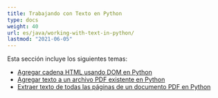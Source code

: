 ```yaml
---
title: Trabajando con Texto en Python
type: docs
weight: 40
url: es/java/working-with-text-in-python/
lastmod: "2021-06-05"
---
```


Esta sección incluye los siguientes temas:

- [Agregar cadena HTML usando DOM en Python](/pdf/java/add-html-string-using-dom-in-python/)
- [Agregar texto a un archivo PDF existente en Python](/pdf/java/add-text-to-an-existing-pdf-file-in-python/)
- [Extraer texto de todas las páginas de un documento PDF en Python](/pdf/java/extract-text-from-all-the-pages-of-a-pdf-document-in-python/)